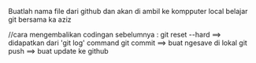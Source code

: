 Buatlah nama file dari github dan akan di ambil ke kompputer local 
belajar git bersama ka aziz

//cara mengembalikan codingan sebelumnya : git reset --hard <commit hash> ==> didapatkan dari 'git log' command
git commit ==> buat ngesave di lokal 
git push ==> buat update ke github